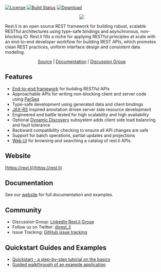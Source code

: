 [![License](https://img.shields.io/badge/License-Apache%202.0-blue.svg)](https://opensource.org/licenses/Apache-2.0) [![Build Status](https://api.travis-ci.com/linkedin/rest.li.svg?branch=master)](https://travis-ci.com/github/linkedin/rest.li) [![Download](https://api.bintray.com/packages/linkedin/maven/pegasus/images/download.svg)](https://bintray.com/linkedin/maven/pegasus/_latestVersion)

<p align="center">
  <img src="https://github.com/linkedin/rest.li/wiki/restli-logo-white-small.png"/>
</p>

Rest.li is an open source REST framework for building robust, scalable RESTful
architectures using type-safe bindings and asynchronous, non-blocking IO. Rest.li
fills a niche for applying RESTful principles at scale with an end-to-end developer
workflow for building REST APIs, which promotes clean REST practices, uniform
interface design and consistent data modeling.

<p align="center"><a href="https://github.com/linkedin/rest.li">Source</a> | <a href="https://rest.li">Documentation</a> | <a href="https://www.linkedin.com/groups/4855943/">Discussion Group</a></p>

Features
--------

* [End-to-end framework](https://linkedin.github.io/rest.li/user_guide/server_architecture#development-flow) for building RESTful APIs
* Approachable APIs for writing non-blocking client and server code using [ParSeq](https://github.com/linkedin/parseq)
* Type-safe development using generated data and client bindings
* [JAX-RS](http://en.wikipedia.org/wiki/Java_API_for_RESTful_Web_Services) inspired annotation driven server side resource development
* Engineered and battle tested for high scalability and high availability
* Optional [Dynamic Discovery](https://linkedin.github.io/rest.li/Dynamic_Discovery) subsystem adds client side load balancing and fault tolerance
* Backward compatibility checking to ensure all API changes are safe
* Support for batch operations, partial updates and projections
* [Web UI](https://github.com/linkedin/rest.li-api-hub) for browsing and searching a catalog of rest.li APIs.

Website
-------
[https://rest.li](https://rest.li)

Documentation
-------------

See our [website](https://rest.li) for full documentation and examples.

Community
---------
* Discussion Group: [LinkedIn Rest.li Group](https://www.linkedin.com/groups/4855943/)
* Follow us on Twitter: [@rest_li](https://twitter.com/rest_li)
* Issue Tracking: [GitHub issue tracking](https://github.com/linkedin/rest.li/issues)

Quickstart Guides and Examples
------------------------------

* [Quickstart - a step-by-step tutorial on the basics](https://linkedin.github.io/rest.li/start/step_by_step)
* [Guided walkthrough of an example application](https://linkedin.github.io/rest.li/get_started/quick_start)

